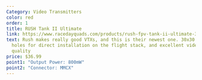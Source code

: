 ```yaml
---
Category: Video Transmitters
color: red
order: 1
title: RUSH Tank II Ultimate
link: https://www.racedayquads.com/products/rush-fpv-tank-ii-ultimate-30x30-25-800mw-5-8ghz-vtx-w-smart-audio-mmcx?_pos=978&_sid=46a015b9f&_ss=r
text: Rush makes really good VTXs, and this is their newest one. 30x30 mounting
  holes for direct installation on the flight stack, and excellent video output
  quality
price: $36.99
point1: "Output Power: 800mW"
point2: "Connector: MMCX"
---
```

